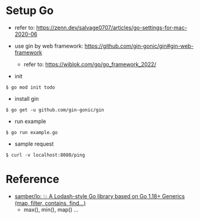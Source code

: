 # Setup Go
* refer to: https://zenn.dev/salvage0707/articles/go-settings-for-mac-2020-06 
* use gin by web framework: https://github.com/gin-gonic/gin#gin-web-framework
  * refer to: https://wiblok.com/go/go_framework_2022/

* init
```
$ go mod init todo
```

* install gin
```
$ go get -u github.com/gin-gonic/gin
```

* run example
```
$ go run example.go
```

* sample request
```
$ curl -v localhost:8080/ping
```

# Reference
* [samber/lo: 💥 A Lodash-style Go library based on Go 1.18+ Generics (map, filter, contains, find...)](https://github.com/samber/lo)
  * max(), min(), map() ...
